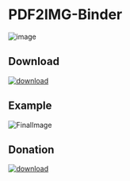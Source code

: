 # PDF2IMG-Binder


![image](https://user-images.githubusercontent.com/11439942/161816647-c5c50709-6337-48cd-b948-a189fa837eee.png)


## Download
<a href="https://github.com/Ayad0net/PDF2IMG-Binder/releases" target="_blank">![download](https://user-images.githubusercontent.com/11439942/161822151-de65bf41-3c15-4f6c-90bd-2bc38dd582ab.png)</a>


## Example 
![FinalImage](https://user-images.githubusercontent.com/11439942/161816522-270cf521-0905-4204-99fc-c21ec315cc9f.jpg)

## Donation 
<a href="https://ko-fi.com/ayad0net" target="_blank"> ![download](https://img.shields.io/badge/Ko--fi-F16061?style=for-the-badge&logo=ko-fi&logoColor=white)</a>
